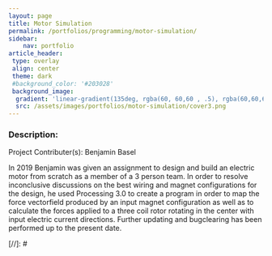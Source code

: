 ```yaml
---
layout: page
title: Motor Simulation
permalink: /portfolios/programming/motor-simulation/
sidebar:
    nav: portfolio
article_header:
 type: overlay
 align: center
 theme: dark
 #background_color: '#203028'
 background_image:
  gradient: 'linear-gradient(135deg, rgba(60, 60,60 , .5), rgba(60,60,60, .5))'
  src: /assets/images/portfolios/motor-simulation/cover3.png
---
```

<script type="text/javascript" src="processing.js"></script>
### Description:
Project Contributer(s): Benjamin Basel

In 2019 Benjamin was given an assignment to design and build an electric motor from scratch as a member of a 3 person team. In order to resolve inconclusive discussions on the best wiring and magnet configurations for the design, he used Processing 3.0 to create a program in order to map the force vectorfield produced by an input magnet configuration as well as to calculate the forces applied to a three coil rotor rotating in the center with input electric current directions. Further updating and bugclearing has been performed up to the present date.

<canvas data-processing-sources="motorsim.pde"></canvas>
[//]: # <canvas data-processing-sources="test.pde"></canvas>